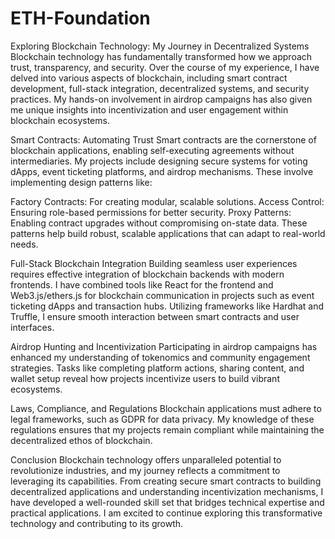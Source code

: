 # ETH-Foundation
Exploring Blockchain Technology: My Journey in Decentralized Systems
Blockchain technology has fundamentally transformed how we approach trust, transparency, and security. Over the course of my experience, I have delved into various aspects of blockchain, including smart contract development, full-stack integration, decentralized systems, and security practices. My hands-on involvement in airdrop campaigns has also given me unique insights into incentivization and user engagement within blockchain ecosystems.

Smart Contracts: Automating Trust
Smart contracts are the cornerstone of blockchain applications, enabling self-executing agreements without intermediaries. My projects include designing secure systems for voting dApps, event ticketing platforms, and airdrop mechanisms. These involve implementing design patterns like:

Factory Contracts: For creating modular, scalable solutions.
Access Control: Ensuring role-based permissions for better security.
Proxy Patterns: Enabling contract upgrades without compromising on-state data.
These patterns help build robust, scalable applications that can adapt to real-world needs.

Full-Stack Blockchain Integration
Building seamless user experiences requires effective integration of blockchain backends with modern frontends. I have combined tools like React for the frontend and Web3.js/ethers.js for blockchain communication in projects such as event ticketing dApps and transaction hubs. Utilizing frameworks like Hardhat and Truffle, I ensure smooth interaction between smart contracts and user interfaces.

Airdrop Hunting and Incentivization
Participating in airdrop campaigns has enhanced my understanding of tokenomics and community engagement strategies. Tasks like completing platform actions, sharing content, and wallet setup reveal how projects incentivize users to build vibrant ecosystems.

Laws, Compliance, and Regulations
Blockchain applications must adhere to legal frameworks, such as GDPR for data privacy. My knowledge of these regulations ensures that my projects remain compliant while maintaining the decentralized ethos of blockchain.

Conclusion
Blockchain technology offers unparalleled potential to revolutionize industries, and my journey reflects a commitment to leveraging its capabilities. From creating secure smart contracts to building decentralized applications and understanding incentivization mechanisms, I have developed a well-rounded skill set that bridges technical expertise and practical applications. I am excited to continue exploring this transformative technology and contributing to its growth.
